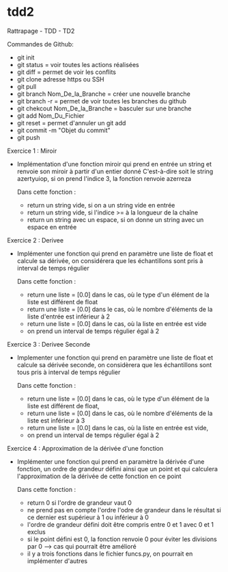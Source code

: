 # tdd2
Rattrapage - TDD - TD2

Commandes de Github:

- git init
- git status = voir toutes les actions réalisées
- git diff = permet de voir les conflits
- git clone adresse https ou SSH
- git pull
- git branch Nom_De_la_Branche   = créer une nouvelle branche
- git branch -r = permet de voir toutes les branches du github
- git chekcout Nom_De_la_Branche = basculer sur une branche
- git add Nom_Du_Fichier
- git reset = permet d'annuler un git add
- git commit -m "Objet du commit"
- git push


Exercice 1 : Miroir

- Implémentation d'une fonction miroir qui prend en entrée un string et renvoie son miroir à partir d'un entier donné
  C'est-à-dire soit le string azertyuiop, si on prend l'indice 3, la fonction renvoie azerreza

  Dans cette fonction : 
  - return un string vide, si on a un string vide en entrée
  - return un string vide, si l'indice >= à la longueur de la chaîne
  - return un string avec un espace, si on donne un string avec un espace en entrée

Exercice 2 : Derivee

- Implémenter une fonction qui prend en paramètre une liste de float et calcule sa dérivée, on considérera que les échantillons sont pris à interval de temps régulier

  Dans cette fonction : 
  - return une liste = [0.0] dans le cas, où le type d'un élément de la liste est différent de float
  - return une liste = [0.0] dans le cas, où le nombre d'éléments de la liste d'entrée est inférieur à 2
  - return une liste = [0.0] dans le cas, où la liste en entrée est vide
  - on prend un interval de temps régulier égal à 2 

Exercice 3 : Derivee Seconde

- Implementer une fonction qui prend en paramètre une liste de float et calcule sa dérivée seconde, on considèrera que les échantillons sont tous pris à interval de temps régulier

  Dans cette fonction :
  - return une liste = [0.0] dans le cas, où le type d'un élément de la liste est différent de float,
  - return une liste = [0.0] dans le cas, où le nombre d'éléments de la liste est inférieur à 3
  - return une liste = [0.0] dans le cas, où la liste en entrée est vide,
  - on prend un interval de temps régulier égal à 2


Exercice 4 : Approximation de la dérivée d'une fonction

- Implémenter une fonction qui prend en paramètre la dérivée d'une fonction, un ordre de grandeur défini ainsi que un point et qui calculera l'approximation de la dérivée de cette fonction en ce point

  Dans cette fonction : 
  - return 0 si l'ordre de grandeur vaut 0
  - ne prend pas en compte l'ordre l'odre de grandeur dans le résultat si ce dernier est supérieur à 1 ou inférieur à 0
  - l'ordre de grandeur défini doit être compris entre 0 et 1 avec 0 et 1 exclus
  - si le point défini est 0, la fonction renvoie 0 pour éviter les divisions par 0 --> cas qui pourrait être amélioré
  - il y a trois fonctions dans le fichier funcs.py, on pourrait en implémenter d'autres 